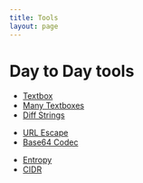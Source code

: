 ```yaml
---
title: Tools
layout: page
---
```


# Day to Day tools
<ul>
<li><a href="textbox">Textbox</a></li>
<li><a href="textboxes">Many Textboxes</a></li>
<li><a href="strdiff">Diff Strings</a></li>
</ul>

<ul>
<li><a href="url-escape">URL Escape</a></li>
<li><a href="base64-codec">Base64 Codec</a></li>
</ul>

<ul>
<li><a href="password-entropy">Entropy</a></li>
<li><a href="network-cidr">CIDR</a></li>
</ul>

